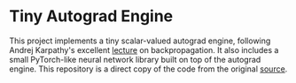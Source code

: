 # Tiny Autograd Engine

This project implements a tiny scalar-valued autograd engine, following Andrej Karpathy's excellent [lecture](https://www.youtube.com/@AndrejKarpathy) on backpropagation.  It also includes a small PyTorch-like neural network library built on top of the autograd engine. This repository is a direct copy of the code from the original [source](https://github.com/karpathy/micrograd/blob/master).
